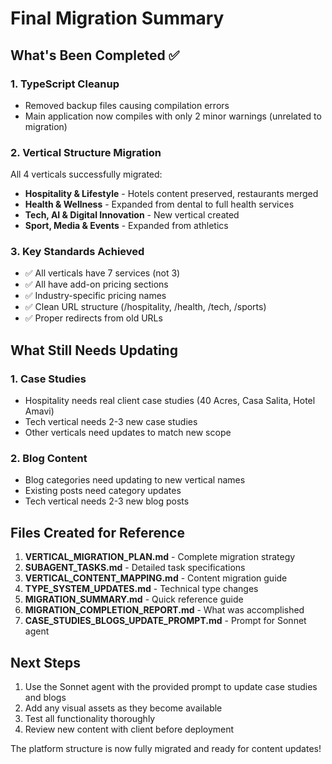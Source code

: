 # Final Migration Summary

## What's Been Completed ✅

### 1. TypeScript Cleanup
- Removed backup files causing compilation errors
- Main application now compiles with only 2 minor warnings (unrelated to migration)

### 2. Vertical Structure Migration
All 4 verticals successfully migrated:
- **Hospitality & Lifestyle** - Hotels content preserved, restaurants merged
- **Health & Wellness** - Expanded from dental to full health services
- **Tech, AI & Digital Innovation** - New vertical created
- **Sport, Media & Events** - Expanded from athletics

### 3. Key Standards Achieved
- ✅ All verticals have 7 services (not 3)
- ✅ All have add-on pricing sections
- ✅ Industry-specific pricing names
- ✅ Clean URL structure (/hospitality, /health, /tech, /sports)
- ✅ Proper redirects from old URLs

## What Still Needs Updating

### 1. Case Studies
- Hospitality needs real client case studies (40 Acres, Casa Salita, Hotel Amavi)
- Tech vertical needs 2-3 new case studies
- Other verticals need updates to match new scope

### 2. Blog Content
- Blog categories need updating to new vertical names
- Existing posts need category updates
- Tech vertical needs 2-3 new blog posts

## Files Created for Reference

1. **VERTICAL_MIGRATION_PLAN.md** - Complete migration strategy
2. **SUBAGENT_TASKS.md** - Detailed task specifications
3. **VERTICAL_CONTENT_MAPPING.md** - Content migration guide
4. **TYPE_SYSTEM_UPDATES.md** - Technical type changes
5. **MIGRATION_SUMMARY.md** - Quick reference guide
6. **MIGRATION_COMPLETION_REPORT.md** - What was accomplished
7. **CASE_STUDIES_BLOGS_UPDATE_PROMPT.md** - Prompt for Sonnet agent

## Next Steps

1. Use the Sonnet agent with the provided prompt to update case studies and blogs
2. Add any visual assets as they become available
3. Test all functionality thoroughly
4. Review new content with client before deployment

The platform structure is now fully migrated and ready for content updates!